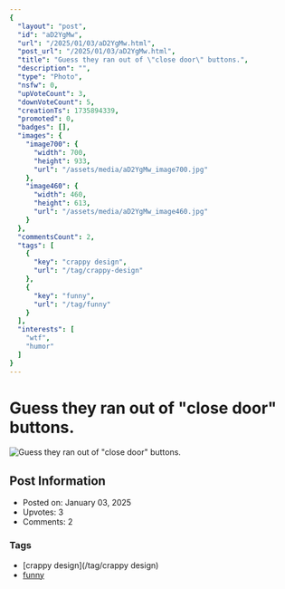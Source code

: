 ```yaml
---
{
  "layout": "post",
  "id": "aD2YgMw",
  "url": "/2025/01/03/aD2YgMw.html",
  "post_url": "/2025/01/03/aD2YgMw.html",
  "title": "Guess they ran out of \"close door\" buttons.",
  "description": "",
  "type": "Photo",
  "nsfw": 0,
  "upVoteCount": 3,
  "downVoteCount": 5,
  "creationTs": 1735894339,
  "promoted": 0,
  "badges": [],
  "images": {
    "image700": {
      "width": 700,
      "height": 933,
      "url": "/assets/media/aD2YgMw_image700.jpg"
    },
    "image460": {
      "width": 460,
      "height": 613,
      "url": "/assets/media/aD2YgMw_image460.jpg"
    }
  },
  "commentsCount": 2,
  "tags": [
    {
      "key": "crappy design",
      "url": "/tag/crappy-design"
    },
    {
      "key": "funny",
      "url": "/tag/funny"
    }
  ],
  "interests": [
    "wtf",
    "humor"
  ]
}
---
```


# Guess they ran out of "close door" buttons.

![Guess they ran out of "close door" buttons.](/assets/media/aD2YgMw_image700.jpg)

## Post Information

- Posted on: January 03, 2025
- Upvotes: 3
- Comments: 2

### Tags

- [crappy design](/tag/crappy design)
- [funny](/tag/funny)
